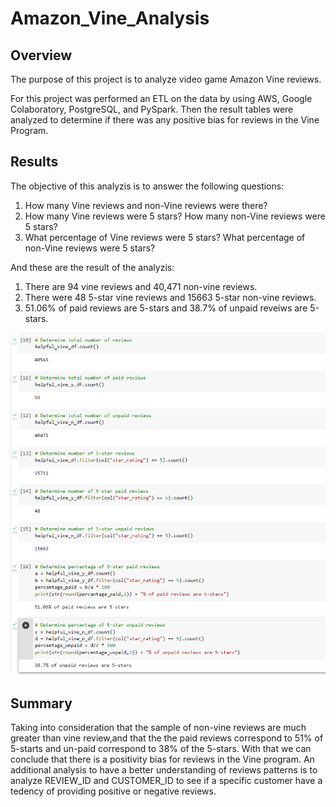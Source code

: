 # Amazon_Vine_Analysis
## Overview

The purpose of this project is to analyze video game Amazon Vine reviews. 

For this project was performed an ETL on the data by using AWS, Google Colaboratory, PostgreSQL, and PySpark. Then the result tables were analyzed to determine if there was any positive bias for reviews in the Vine Program.

## Results

The objective of this analyzis is to answer the following questions:
1. How many Vine reviews and non-Vine reviews were there?
2. How many Vine reviews were 5 stars? How many non-Vine reviews were 5 stars?
3. What percentage of Vine reviews were 5 stars? What percentage of non-Vine reviews were 5 stars?

And these are the result of the analyzis:

1. There are 94 vine reviews and 40,471 non-vine reviews.
2. There were 48 5-star vine reviews and 15663 5-star non-vine reviews.
3. 51.06% of paid reviews are 5-stars and 38.7% of unpaid reveiws are 5-stars.

![Results](https://github.com/carolineshipley/Amazon_Vine_Analysis/blob/main/Resources/Results.PNG)

## Summary

Taking into consideration that the sample of non-vine reviews are much greater than vine review,and that the the paid reviews correspond to 51% of 5-starts and un-paid correspond to 38% of the 5-stars. With that we can conclude that there is a positivity bias for reviews in the Vine program. 
An additional analysis to have a better understanding of reviews patterns is to analyze REVIEW_ID and CUSTOMER_ID to see if a specific customer have a tedency of providing positive or negative reviews.
